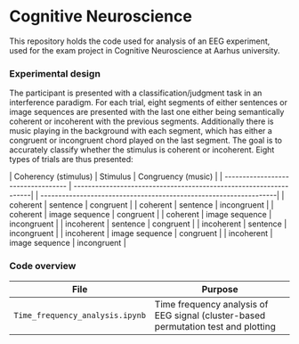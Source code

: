 # Cognitive Neuroscience

This repository holds the code used for analysis of an EEG experiment, used for the exam project in Cognitive Neuroscience at Aarhus university.

### Experimental design
The participant is presented with a classification/judgment task in an interference paradigm. For each trial, eight segments of either sentences or image sequences are presented with the last one either being semantically coherent or incoherent with the previous segments. Additionally there is music playing in the background with each segment, which has either a congruent or incongruent chord played on the last segment. The goal is to accurately classify whether the stimulus is coherent or incoherent. Eight types of trials are thus presented:

| Coherency (stimulus)             | Stimulus     |   Congruency (music)         |
| ---------------------------------- | ------------------------------------------------------------------| | ------------------------------------------------------------------|
|  coherent  |   sentence        | congruent |
|  coherent  |   sentence        | incongruent |
|  coherent  |   image sequence        | congruent |
|  coherent  |   image sequence        | incongruent |
|  incoherent  |   sentence        | congruent |
|  incoherent  |   sentence        | incongruent |
|  incoherent  |   image sequence        | congruent |
|  incoherent  |   image sequence        | incongruent |

### Code overview
| File                               | Purpose                                                           |
| ---------------------------------- | ------------------------------------------------------------------|
| `Time_frequency_analysis.ipynb`                        | Time frequency analysis of EEG signal (cluster-based permutation test and plotting            |
